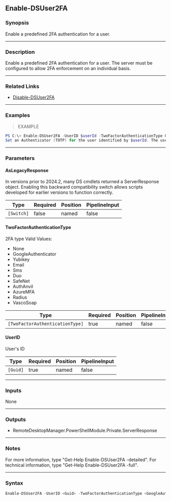 Enable-DSUser2FA
----------------

### Synopsis
Enable a predefined 2FA authentication for a user.

---

### Description

Enable a predefined 2FA authentication for a user. The server must be configured to allow 2FA enforcement on an individual basis.

---

### Related Links
* [Disable-DSUser2FA](Disable-DSUser2FA)

---

### Examples
> EXAMPLE

```PowerShell
PS C:\> Enable-DSUser2FA -UserID $userId -TwoFactorAuthenticationType GoogleAuthenticator
Set an Authenticator (TOTP) for the user identified by $userId. The user will complete the set up on the next login.
```

---

### Parameters
#### **AsLegacyResponse**
In versions prior to 2024.2, many DS cmdlets returned a ServerResponse object. Enabling this backward compatibility switch allows scripts developed for earlier versions to function correctly.

|Type      |Required|Position|PipelineInput|
|----------|--------|--------|-------------|
|`[Switch]`|false   |named   |false        |

#### **TwoFactorAuthenticationType**
2FA type
Valid Values:

* None
* GoogleAuthenticator
* Yubikey
* Email
* Sms
* Duo
* SafeNet
* AuthAnvil
* AzureMFA
* Radius
* VascoSoap

|Type                           |Required|Position|PipelineInput|
|-------------------------------|--------|--------|-------------|
|`[TwoFactorAuthenticationType]`|true    |named   |false        |

#### **UserID**
User's ID

|Type    |Required|Position|PipelineInput|
|--------|--------|--------|-------------|
|`[Guid]`|true    |named   |false        |

---

### Inputs
None

---

### Outputs
* RemoteDesktopManager.PowerShellModule.Private.ServerResponse

---

### Notes
For more information, type "Get-Help Enable-DSUser2FA -detailed". For technical information, type "Get-Help Enable-DSUser2FA -full".

---

### Syntax
```PowerShell
Enable-DSUser2FA -UserID <Guid> -TwoFactorAuthenticationType <GoogleAuthenticator | Yubikey | Email | Sms | Duo | AzureMFA | Radius> [-AsLegacyResponse] [<CommonParameters>]
```

